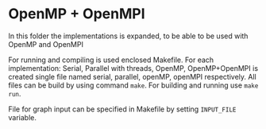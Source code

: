 # OpenMP + OpenMPI

In this folder the implementations is expanded, to be able to be used with OpenMP and OpenMPI

For running and compiling is used enclosed Makefile. For each implementation: 
Serial, Parallel with threads, OpenMP, OpenMP+OpenMPI is created single file named
serial, parallel, openMP, openMPI respectively. All files can be build by using command
```make```. For building and running use ```make run```.

File for graph input can be specified in Makefile by setting ```INPUT_FILE``` variable.